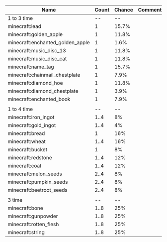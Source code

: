 | Name                             | Count | Chance | Comment |
| -------------------------------- | ----- | ------ | ------- |
| 1 to 3 time                      |    -- |     -- |         |
| minecraft:lead                   |     1 |  15.7% |         |
| minecraft:golden_apple           |     1 |  11.8% |         |
| minecraft:enchanted_golden_apple |     1 |   1.6% |         |
| minecraft:music_disc_13          |     1 |  11.8% |         |
| minecraft:music_disc_cat         |     1 |  11.8% |         |
| minecraft:name_tag               |     1 |  15.7% |         |
| minecraft:chainmail_chestplate   |     1 |   7.9% |         |
| minecraft:diamond_hoe            |     1 |  11.8% |         |
| minecraft:diamond_chestplate     |     1 |   3.9% |         |
| minecraft:enchanted_book         |     1 |   7.9% |         |
|                                  |       |        |         |
| 1 to 4 time                      |    -- |     -- |         |
| minecraft:iron_ingot             |  1..4 |     8% |         |
| minecraft:gold_ingot             |  1..4 |     4% |         |
| minecraft:bread                  |     1 |    16% |         |
| minecraft:wheat                  |  1..4 |    16% |         |
| minecraft:bucket                 |     1 |     8% |         |
| minecraft:redstone               |  1..4 |    12% |         |
| minecraft:coal                   |  1..4 |    12% |         |
| minecraft:melon_seeds            |  2..4 |     8% |         |
| minecraft:pumpkin_seeds          |  2..4 |     8% |         |
| minecraft:beetroot_seeds         |  2..4 |     8% |         |
|                                  |       |        |         |
| 3 time                           |    -- |     -- |         |
| minecraft:bone                   |  1..8 |    25% |         |
| minecraft:gunpowder              |  1..8 |    25% |         |
| minecraft:rotten_flesh           |  1..8 |    25% |         |
| minecraft:string                 |  1..8 |    25% |         |